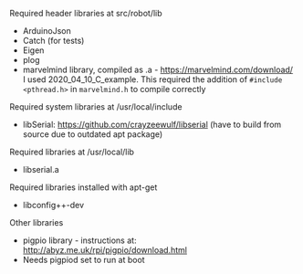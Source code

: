Required header libraries at src/robot/lib
- ArduinoJson
- Catch (for tests)
- Eigen
- plog
- marvelmind library, compiled as .a - https://marvelmind.com/download/ I used 2020_04_10_C_example. This required the addition of `#include <pthread.h>` in `marvelmind.h` to compile correctly

Required system libraries at /usr/local/include
- libSerial: https://github.com/crayzeewulf/libserial (have to build from source due to outdated apt package)

Required libraries at /usr/local/lib
- libserial.a

Required libraries installed with apt-get
 - libconfig++-dev

Other libraries
 - pigpio library - instructions at: http://abyz.me.uk/rpi/pigpio/download.html
 - Needs pigpiod set to run at boot